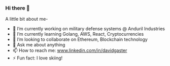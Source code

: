 ### Hi there 👋

<!--
**davidgaster/davidgaster** is a ✨ _special_ ✨ repository because its `README.md` (this file) appears on your GitHub profile.
-->
A little bit about me-

- 🔭  I’m currently working on military defense systems @ Anduril Industries
- 🌱  I’m currently learning Golang, AWS, React, Cryptocurrencies
- 👯  I’m looking to collaborate on Ethereum, Blockchain technology
- 💬  Ask me about anything
- 📫  How to reach me: www.linkedin.com/in/davidgaster
- ⚡  Fun fact: I love skiing!
